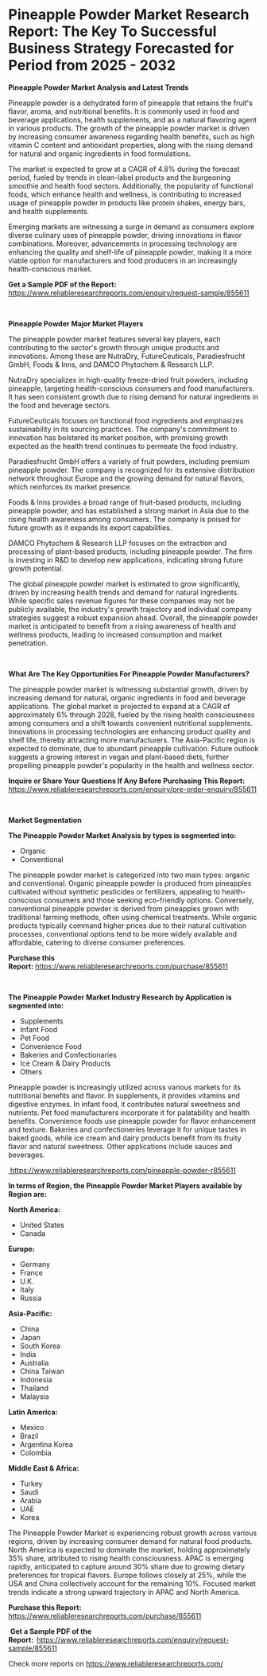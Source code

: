 <p><h1>Pineapple Powder Market Research Report: The Key To Successful Business Strategy Forecasted for Period from 2025 - 2032</h1></p><p><strong>Pineapple Powder Market Analysis and Latest Trends</strong></p>
<p><p>Pineapple powder is a dehydrated form of pineapple that retains the fruit's flavor, aroma, and nutritional benefits. It is commonly used in food and beverage applications, health supplements, and as a natural flavoring agent in various products. The growth of the pineapple powder market is driven by increasing consumer awareness regarding health benefits, such as high vitamin C content and antioxidant properties, along with the rising demand for natural and organic ingredients in food formulations.</p><p>The market is expected to grow at a CAGR of 4.8% during the forecast period, fueled by trends in clean-label products and the burgeoning smoothie and health food sectors. Additionally, the popularity of functional foods, which enhance health and wellness, is contributing to increased usage of pineapple powder in products like protein shakes, energy bars, and health supplements.</p><p>Emerging markets are witnessing a surge in demand as consumers explore diverse culinary uses of pineapple powder, driving innovations in flavor combinations. Moreover, advancements in processing technology are enhancing the quality and shelf-life of pineapple powder, making it a more viable option for manufacturers and food producers in an increasingly health-conscious market.</p></p>
<p><strong>Get a Sample PDF of the Report:&nbsp;</strong> <a href="https://www.reliableresearchreports.com/enquiry/request-sample/855611?utm_campaign=2797&utm_medium=2&utm_source=Github&utm_content=ia&utm_term=07042025&utm_id=pineapple-powder">https://www.reliableresearchreports.com/enquiry/request-sample/855611</a></p>
<p>&nbsp;</p>
<p><strong>Pineapple Powder Major Market Players</strong></p>
<p><p>The pineapple powder market features several key players, each contributing to the sector's growth through unique products and innovations. Among these are NutraDry, FutureCeuticals, Paradiesfrucht GmbH, Foods & Inns, and DAMCO Phytochem & Research LLP.</p><p>NutraDry specializes in high-quality freeze-dried fruit powders, including pineapple, targeting health-conscious consumers and food manufacturers. It has seen consistent growth due to rising demand for natural ingredients in the food and beverage sectors.</p><p>FutureCeuticals focuses on functional food ingredients and emphasizes sustainability in its sourcing practices. The company's commitment to innovation has bolstered its market position, with promising growth expected as the health trend continues to permeate the food industry.</p><p>Paradiesfrucht GmbH offers a variety of fruit powders, including premium pineapple powder. The company is recognized for its extensive distribution network throughout Europe and the growing demand for natural flavors, which reinforces its market presence.</p><p>Foods & Inns provides a broad range of fruit-based products, including pineapple powder, and has established a strong market in Asia due to the rising health awareness among consumers. The company is poised for future growth as it expands its export capabilities.</p><p>DAMCO Phytochem & Research LLP focuses on the extraction and processing of plant-based products, including pineapple powder. The firm is investing in R&D to develop new applications, indicating strong future growth potential.</p><p>The global pineapple powder market is estimated to grow significantly, driven by increasing health trends and demand for natural ingredients. While specific sales revenue figures for these companies may not be publicly available, the industry's growth trajectory and individual company strategies suggest a robust expansion ahead. Overall, the pineapple powder market is anticipated to benefit from a rising awareness of health and wellness products, leading to increased consumption and market penetration.</p></p>
<p>&nbsp;</p>
<p><strong>What Are The Key Opportunities For Pineapple Powder Manufacturers?</strong></p>
<p><p>The pineapple powder market is witnessing substantial growth, driven by increasing demand for natural, organic ingredients in food and beverage applications. The global market is projected to expand at a CAGR of approximately 6% through 2028, fueled by the rising health consciousness among consumers and a shift towards convenient nutritional supplements. Innovations in processing technologies are enhancing product quality and shelf life, thereby attracting more manufacturers. The Asia-Pacific region is expected to dominate, due to abundant pineapple cultivation. Future outlook suggests a growing interest in vegan and plant-based diets, further propelling pineapple powder's popularity in the health and wellness sector.</p></p>
<p><strong>Inquire or Share Your Questions If Any Before Purchasing This Report:</strong> <a href="https://www.reliableresearchreports.com/enquiry/pre-order-enquiry/855611?utm_campaign=2797&utm_medium=2&utm_source=Github&utm_content=ia&utm_term=07042025&utm_id=pineapple-powder">https://www.reliableresearchreports.com/enquiry/pre-order-enquiry/855611</a></p>
<p>&nbsp;</p>
<p><strong>Market Segmentation</strong></p>
<p><strong>The Pineapple Powder Market Analysis by types is segmented into:</strong></p>
<p><ul><li>Organic</li><li>Conventional</li></ul></p>
<p><p>The pineapple powder market is categorized into two main types: organic and conventional. Organic pineapple powder is produced from pineapples cultivated without synthetic pesticides or fertilizers, appealing to health-conscious consumers and those seeking eco-friendly options. Conversely, conventional pineapple powder is derived from pineapples grown with traditional farming methods, often using chemical treatments. While organic products typically command higher prices due to their natural cultivation processes, conventional options tend to be more widely available and affordable, catering to diverse consumer preferences.</p></p>
<p><strong>Purchase this Report:&nbsp;</strong><a href="https://www.reliableresearchreports.com/purchase/855611?utm_campaign=2797&utm_medium=2&utm_source=Github&utm_content=ia&utm_term=07042025&utm_id=pineapple-powder">https://www.reliableresearchreports.com/purchase/855611</a></p>
<p>&nbsp;</p>
<p><strong>The Pineapple Powder Market Industry Research by Application is segmented into:</strong></p>
<p><ul><li>Supplements</li><li>Infant Food</li><li>Pet Food</li><li>Convenience Food</li><li>Bakeries and Confectionaries</li><li>Ice Cream & Dairy Products</li><li>Others</li></ul></p>
<p><p>Pineapple powder is increasingly utilized across various markets for its nutritional benefits and flavor. In supplements, it provides vitamins and digestive enzymes. In infant food, it contributes natural sweetness and nutrients. Pet food manufacturers incorporate it for palatability and health benefits. Convenience foods use pineapple powder for flavor enhancement and texture. Bakeries and confectioneries leverage it for unique tastes in baked goods, while ice cream and dairy products benefit from its fruity flavor and natural sweetness. Other applications include sauces and beverages.</p></p>
<p><a href="https://www.reliableresearchreports.com/pineapple-powder-r855611?utm_campaign=2797&utm_medium=2&utm_source=Github&utm_content=ia&utm_term=07042025&utm_id=pineapple-powder">&nbsp;https://www.reliableresearchreports.com/pineapple-powder-r855611</a></p>
<p><strong>In terms of Region, the Pineapple Powder Market Players available by Region are:</strong></p>
<p>
    <p> <strong> North America: </strong>
        <ul>
            <li>United States</li>
            <li>Canada</li>
        </ul>
        </p> 
    <p> <strong> Europe: </strong>
        <ul>
            <li>Germany</li>
            <li>France</li>
            <li>U.K.</li>
            <li>Italy</li>
            <li>Russia</li>
        </ul>
        </p> 
    <p> <strong> Asia-Pacific: </strong>
        <ul>
            <li>China</li>
            <li>Japan</li>
            <li>South Korea</li>
            <li>India</li>
            <li>Australia</li>
            <li>China Taiwan</li>
            <li>Indonesia</li>
            <li>Thailand</li>
            <li>Malaysia</li>
        </ul>
        </p> 
    <p> <strong> Latin America: </strong>
        <ul>
            <li>Mexico</li>
            <li>Brazil</li>
            <li>Argentina Korea</li>
            <li>Colombia</li>
        </ul>
        </p> 
    <p> <strong> Middle East & Africa: </strong>
        <ul>
            <li>Turkey</li>
            <li>Saudi</li>
            <li>Arabia</li>
            <li>UAE</li>
            <li>Korea</li>
        </ul>
    </p>
    </p>
<p><p>The Pineapple Powder Market is experiencing robust growth across various regions, driven by increasing consumer demand for natural food products. North America is expected to dominate the market, holding approximately 35% share, attributed to rising health consciousness. APAC is emerging rapidly, anticipated to capture around 30% share due to growing dietary preferences for tropical flavors. Europe follows closely at 25%, while the USA and China collectively account for the remaining 10%. Focused market trends indicate a strong upward trajectory in APAC and North America.</p></p>
<p><strong>Purchase this Report: </strong><a href="https://www.reliableresearchreports.com/purchase/855611?utm_campaign=2797&utm_medium=2&utm_source=Github&utm_content=ia&utm_term=07042025&utm_id=pineapple-powder">https://www.reliableresearchreports.com/purchase/855611</a></p>
<p>&nbsp;<strong>Get a Sample PDF of the Report:&nbsp;&nbsp;</strong><a href="https://www.reliableresearchreports.com/enquiry/request-sample/855611?utm_campaign=2797&utm_medium=2&utm_source=Github&utm_content=ia&utm_term=07042025&utm_id=pineapple-powder">https://www.reliableresearchreports.com/enquiry/request-sample/855611</a></p>
<p><strong></strong></p>
<p>Check more reports on <a href="https://www.reliableresearchreports.com/?utm_campaign=2797&utm_medium=2&utm_source=Github&utm_content=ia&utm_term=07042025&utm_id=pineapple-powder">https://www.reliableresearchreports.com/</a></p>